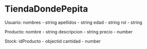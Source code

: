 # TiendaDondePepita

Usuario: 
nombres - string
apellidos - string
edad - string
rol - string

Producto: 
nombre - string
descripcion - string
precio - number

Stock: 
idProducto - objectid
cantidad - number
